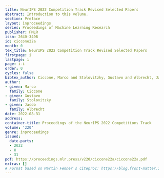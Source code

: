 ```yaml
---
title: NeurIPS 2022 Competition Track Revised Selected Papers
abstract: Introduction to this volume.
section: Preface
layout: inproceedings
series: Proceedings of Machine Learning Research
publisher: PMLR
issn: 2640-3498
id: ciccone22a
month: 0
tex_title: NeurIPS 2022 Competition Track Revised Selected Papers
firstpage: i
lastpage: i
page: i-i
order: 0
cycles: false
bibtex_author: Ciccone, Marco and Stolovitzky, Gustavo and Albrecht, Jacob
author:
- given: Marco
  family: Ciccone
- given: Gustavo
  family: Stolovitzky
- given: Jacob
  family: Albrecht
date: 2022-08-31
address:
container-title: Proceedings of the NeurIPS 2022 Competitions Track
volume: '220'
genre: inproceedings
issued:
  date-parts:
  - 2022
  - 8
  - 31
pdf: https://proceedings.mlr.press/v220/ciccone22a/ciccone22a.pdf
extras: []
# Format based on Martin Fenner's citeproc: https://blog.front-matter.io/posts/citeproc-yaml-for-bibliographies/
---
```


